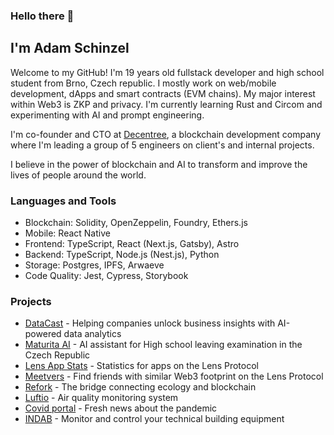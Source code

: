 ### Hello there 👋
## I'm Adam Schinzel

Welcome to my GitHub! I'm 19 years old fullstack developer and high school student from Brno, Czech republic. I mostly work on web/mobile development, dApps and smart contracts (EVM chains). My major interest within Web3 is ZKP and privacy. I'm currently learning Rust and Circom and experimenting with AI and prompt engineering.

I'm co-founder and CTO at [Decentree](https://decentree.com/), a blockchain development company where I'm leading a group of 5 engineers on client's and internal projects.

I believe in the power of blockchain and AI to transform and improve the lives of people around the world.

### Languages and Tools

- Blockchain: Solidity, OpenZeppelin, Foundry, Ethers.js
- Mobile: React Native
- Frontend: TypeScript, React (Next.js, Gatsby), Astro
- Backend: TypeScript, Node.js (Nest.js), Python
- Storage: Postgres, IPFS, Arwaeve
- Code Quality: Jest, Cypress, Storybook

### Projects
- [DataCast](https://www.datacast.ai/) - Helping companies unlock business insights with AI-powered data analytics
- [Maturita AI](https://maturita-ai.vercel.app/) - AI assistant for High school leaving examination in the Czech Republic
- [Lens App Stats](https://lens.decentree.com/) - Statistics for apps on the Lens Protocol
- [Meetvers](https://app.meetvers.io/) - Find friends with similar Web3 footprint on the Lens Protocol
- [Refork](https://marketplace.efkplatform.com/) - The bridge connecting ecology and blockchain
- [Luftio](https://luftio.cz/) - Air quality monitoring system
- [Covid portal](https://covid19-portal.netlify.app/) - Fresh news about the pandemic
- [INDAB](https://aplikace.indab.cz/) - Monitor and control your technical building equipment
